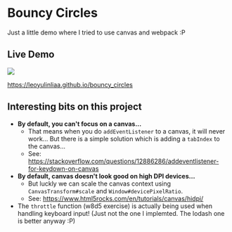 # Bouncy Circles
Just a little demo where I tried to use canvas and webpack :P

## Live Demo

[![](https://github.com/LeoYulinLiAa/bouncy_circles/workflows/Deploy%20to%20Github%20Pages/badge.svg)](https://leoyulinliaa.github.io/bouncy_circles)

https://leoyulinliaa.github.io/bouncy_circles

## Interesting bits on this project
- **By default, you can't focus on a canvas...**
  - That means when you do `addEventListener` to a canvas, it will never work...
    But there is a simple solution which is adding a `tabIndex` to the canvas...
  - See: https://stackoverflow.com/questions/12886286/addeventlistener-for-keydown-on-canvas
- **By default, canvas doesn't look good on high DPI devices...**
  - But luckly we can scale the canvas context using `CanvasTransform#scale` and `Window#devicePixelRatio`.
  - See: https://www.html5rocks.com/en/tutorials/canvas/hidpi/
- The `throttle` function (w8d5 exercise) is actually being used when handling keyboard input! 
  (Just not the one I implemted. The lodash one is better anyway :P)
